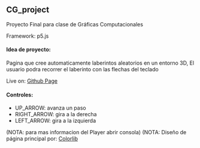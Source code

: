 ## CG_project

Proyecto Final para clase de Gráficas Computacionales

Framework: p5.js

#### Idea de proyecto:

Pagina que cree automaticamente laberintos aleatorios en un entorno 3D,
El usuario podra recorrer el laberinto con las flechas del teclado

Live on: [Github Page](https://heribertogm.github.io/CG_project/)

#### Controles:

-   UP_ARROW: avanza un paso
-   RIGHT_ARROW: gira a la derecha
-   LEFT_ARROW: gira a la izquierda

(NOTA: para mas informacion del Player abrir consola)
(NOTA: Diseño de página principal por: [Colorlib](https://colorlib.com/wp/template/login-form-v4/)
